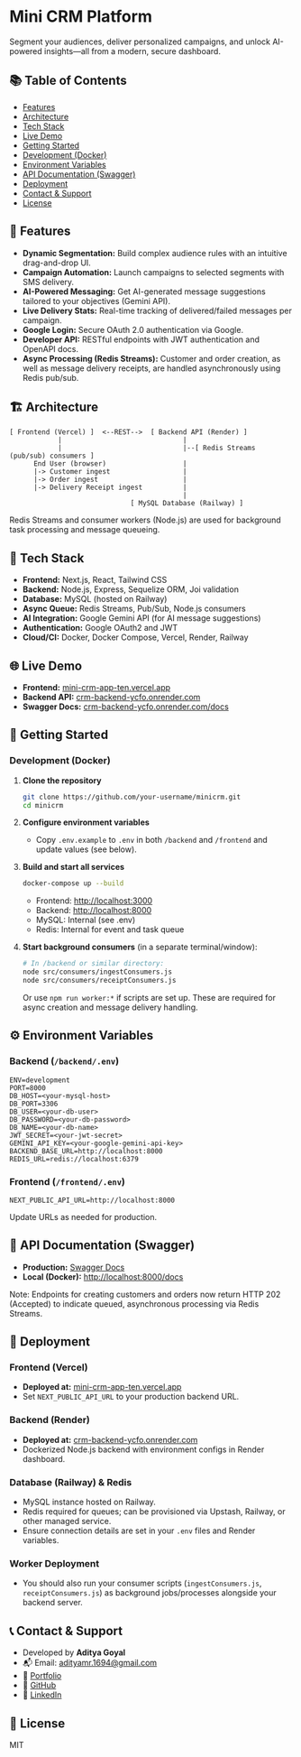 # Mini CRM Platform

Segment your audiences, deliver personalized campaigns, and unlock AI-powered insights—all from a modern, secure dashboard.

## 📚 Table of Contents

* [Features](#-features)
* [Architecture](#-architecture)
* [Tech Stack](#-tech-stack)
* [Live Demo](#-live-demo)
* [Getting Started](#-getting-started)
* [Development (Docker)](#-development-docker)
* [Environment Variables](#⚙-environment-variables)
* [API Documentation (Swagger)](#-api-documentation-swagger)
* [Deployment](#-deployment)
* [Contact & Support](#-contact--support)
* [License](#-license)

## 🚀 Features

* **Dynamic Segmentation:** Build complex audience rules with an intuitive drag-and-drop UI.
* **Campaign Automation:** Launch campaigns to selected segments with SMS delivery.
* **AI-Powered Messaging:** Get AI-generated message suggestions tailored to your objectives (Gemini API).
* **Live Delivery Stats:** Real-time tracking of delivered/failed messages per campaign.
* **Google Login:** Secure OAuth 2.0 authentication via Google.
* **Developer API:** RESTful endpoints with JWT authentication and OpenAPI docs.
* **Async Processing (Redis Streams):** Customer and order creation, as well as message delivery receipts, are handled asynchronously using Redis pub/sub.

## 🏗 Architecture

```
[ Frontend (Vercel) ]  <--REST-->  [ Backend API (Render) ]
            |                              |
            |                              |--[ Redis Streams (pub/sub) consumers ]
      End User (browser)                   |
      |-> Customer ingest                  |
      |-> Order ingest                     |
      |-> Delivery Receipt ingest          |
                                           |
                              [ MySQL Database (Railway) ]
```

Redis Streams and consumer workers (Node.js) are used for background task processing and message queueing.

## 🧠 Tech Stack

* **Frontend:** Next.js, React, Tailwind CSS
* **Backend:** Node.js, Express, Sequelize ORM, Joi validation
* **Database:** MySQL (hosted on Railway)
* **Async Queue:** Redis Streams, Pub/Sub, Node.js consumers
* **AI Integration:** Google Gemini API (for AI message suggestions)
* **Authentication:** Google OAuth2 and JWT
* **Cloud/CI:** Docker, Docker Compose, Vercel, Render, Railway

## 🌐 Live Demo

* **Frontend:** [mini-crm-app-ten.vercel.app](https://mini-crm-app-ten.vercel.app)
* **Backend API:** [crm-backend-ycfo.onrender.com](https://crm-backend-ycfo.onrender.com)
* **Swagger Docs:** [crm-backend-ycfo.onrender.com/docs](https://crm-backend-ycfo.onrender.com/docs)

## 💪 Getting Started

### Development (Docker)

1. **Clone the repository**

   ```bash
   git clone https://github.com/your-username/minicrm.git
   cd minicrm
   ```

2. **Configure environment variables**

   * Copy `.env.example` to `.env` in both `/backend` and `/frontend` and update values (see below).

3. **Build and start all services**

   ```bash
   docker-compose up --build
   ```

   * Frontend: [http://localhost:3000](http://localhost:3000)
   * Backend: [http://localhost:8000](http://localhost:8000)
   * MySQL: Internal (see .env)
   * Redis: Internal for event and task queue

4. **Start background consumers** (in a separate terminal/window):

   ```bash
   # In /backend or similar directory:
   node src/consumers/ingestConsumers.js
   node src/consumers/receiptConsumers.js
   ```

   Or use `npm run worker:*` if scripts are set up. These are required for async creation and message delivery handling.

## ⚙ Environment Variables

### Backend (`/backend/.env`)

```
ENV=development
PORT=8000
DB_HOST=<your-mysql-host>
DB_PORT=3306
DB_USER=<your-db-user>
DB_PASSWORD=<your-db-password>
DB_NAME=<your-db-name>
JWT_SECRET=<your-jwt-secret>
GEMINI_API_KEY=<your-google-gemini-api-key>
BACKEND_BASE_URL=http://localhost:8000
REDIS_URL=redis://localhost:6379
```

### Frontend (`/frontend/.env`)

```
NEXT_PUBLIC_API_URL=http://localhost:8000
```

Update URLs as needed for production.

## 📘 API Documentation (Swagger)

* **Production:** [Swagger Docs](https://crm-backend-ycfo.onrender.com/docs)
* **Local (Docker):** [http://localhost:8000/docs](http://localhost:8000/docs)

Note: Endpoints for creating customers and orders now return HTTP 202 (Accepted) to indicate queued, asynchronous processing via Redis Streams.

## 🚢 Deployment

### Frontend (Vercel)

* **Deployed at:** [mini-crm-app-ten.vercel.app](https://mini-crm-app-ten.vercel.app)
* Set `NEXT_PUBLIC_API_URL` to your production backend URL.

### Backend (Render)

* **Deployed at:** [crm-backend-ycfo.onrender.com](https://crm-backend-ycfo.onrender.com)
* Dockerized Node.js backend with environment configs in Render dashboard.

### Database (Railway) & Redis

* MySQL instance hosted on Railway.
* Redis required for queues; can be provisioned via Upstash, Railway, or other managed service.
* Ensure connection details are set in your `.env` files and Render variables.

### Worker Deployment

* You should also run your consumer scripts (`ingestConsumers.js`, `receiptConsumers.js`) as background jobs/processes alongside your backend server.

## 📞 Contact & Support

* Developed by **Aditya Goyal**
* 📬 Email: [adityamr.1694@gmail.com](mailto:adityamr.1694@gmail.com)
* 💼 [Portfolio](#)
* 👥 [GitHub](#)
* 🔗 [LinkedIn](#)

## 📜 License

MIT